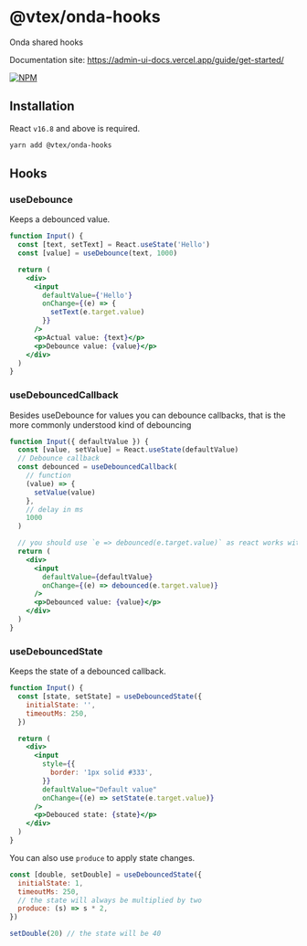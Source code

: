 # @vtex/onda-hooks

Onda shared hooks

Documentation site: https://admin-ui-docs.vercel.app/guide/get-started/

[![NPM](https://img.shields.io/npm/v/@vtex/onda-hooks.svg)](https://www.npmjs.com/package/@vtex/onda-hooks)

## Installation

React `v16.8` and above is required.

```sh
yarn add @vtex/onda-hooks
```

## Hooks

### useDebounce

Keeps a debounced value.

```jsx
function Input() {
  const [text, setText] = React.useState('Hello')
  const [value] = useDebounce(text, 1000)

  return (
    <div>
      <input
        defaultValue={'Hello'}
        onChange={(e) => {
          setText(e.target.value)
        }}
      />
      <p>Actual value: {text}</p>
      <p>Debounce value: {value}</p>
    </div>
  )
}
```

### useDebouncedCallback

Besides useDebounce for values you can debounce callbacks, that is the more commonly understood kind of debouncing

```jsx
function Input({ defaultValue }) {
  const [value, setValue] = React.useState(defaultValue)
  // Debounce callback
  const debounced = useDebouncedCallback(
    // function
    (value) => {
      setValue(value)
    },
    // delay in ms
    1000
  )

  // you should use `e => debounced(e.target.value)` as react works with synthetic events
  return (
    <div>
      <input
        defaultValue={defaultValue}
        onChange={(e) => debounced(e.target.value)}
      />
      <p>Debounced value: {value}</p>
    </div>
  )
}
```

### useDebouncedState

Keeps the state of a debounced callback.

```jsx
function Input() {
  const [state, setState] = useDebouncedState({
    initialState: '',
    timeoutMs: 250,
  })

  return (
    <div>
      <input
        style={{
          border: '1px solid #333',
        }}
        defaultValue="Default value"
        onChange={(e) => setState(e.target.value)}
      />
      <p>Debouced state: {state}</p>
    </div>
  )
}
```

You can also use `produce` to apply state changes.

```jsx isStatic
const [double, setDouble] = useDebouncedState({
  initialState: 1,
  timeoutMs: 250,
  // the state will always be multiplied by two
  produce: (s) => s * 2,
})

setDouble(20) // the state will be 40
```
